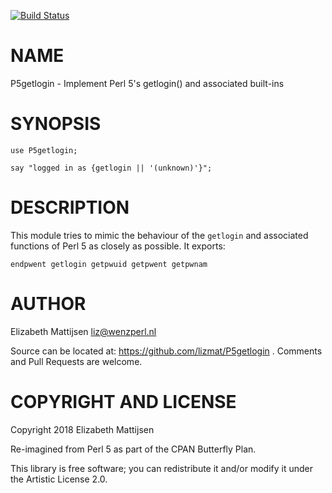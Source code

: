 [![Build Status](https://travis-ci.org/lizmat/P5getlogin.svg?branch=master)](https://travis-ci.org/lizmat/P5getlogin)

NAME
====

P5getlogin - Implement Perl 5's getlogin() and associated built-ins

SYNOPSIS
========

    use P5getlogin;

    say "logged in as {getlogin || '(unknown)'}";

DESCRIPTION
===========

This module tries to mimic the behaviour of the `getlogin` and associated functions of Perl 5 as closely as possible. It exports:

    endpwent getlogin getpwuid getpwent getpwnam

AUTHOR
======

Elizabeth Mattijsen <liz@wenzperl.nl>

Source can be located at: https://github.com/lizmat/P5getlogin . Comments and Pull Requests are welcome.

COPYRIGHT AND LICENSE
=====================

Copyright 2018 Elizabeth Mattijsen

Re-imagined from Perl 5 as part of the CPAN Butterfly Plan.

This library is free software; you can redistribute it and/or modify it under the Artistic License 2.0.

